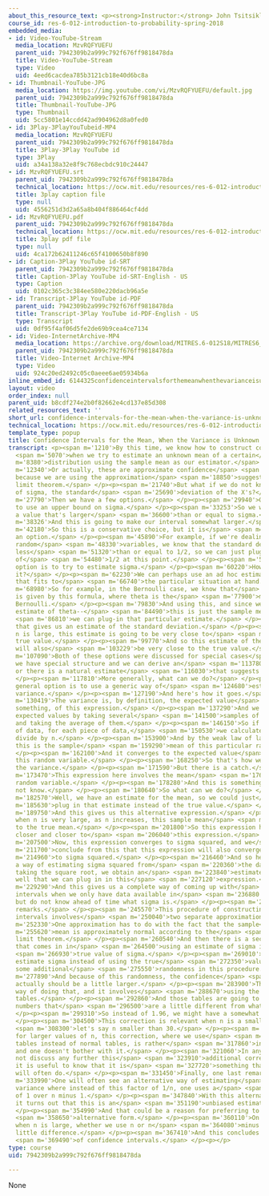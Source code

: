 ```yaml
---
about_this_resource_text: <p><strong>Instructor:</strong> John Tsitsiklis</p>
course_id: res-6-012-introduction-to-probability-spring-2018
embedded_media:
- id: Video-YouTube-Stream
  media_location: MzvRQFYUEFU
  parent_uid: 7942309b2a999c792f676ff9818478da
  title: Video-YouTube-Stream
  type: Video
  uid: 4eed6cacdea785b3121cb18e40d6bc8a
- id: Thumbnail-YouTube-JPG
  media_location: https://img.youtube.com/vi/MzvRQFYUEFU/default.jpg
  parent_uid: 7942309b2a999c792f676ff9818478da
  title: Thumbnail-YouTube-JPG
  type: Thumbnail
  uid: 5cc5801e14ccdd42ad904962d8a0fed0
- id: 3Play-3PlayYouTubeid-MP4
  media_location: MzvRQFYUEFU
  parent_uid: 7942309b2a999c792f676ff9818478da
  title: 3Play-3Play YouTube id
  type: 3Play
  uid: a34a138a32e8f9c768ecbdc910c24447
- id: MzvRQFYUEFU.srt
  parent_uid: 7942309b2a999c792f676ff9818478da
  technical_location: https://ocw.mit.edu/resources/res-6-012-introduction-to-probability-spring-2018/part-ii-inference-limit-theorems/confidence-intervals-for-the-mean-when-the-variance-is-unknown/MzvRQFYUEFU.srt
  title: 3play caption file
  type: null
  uid: 4556251d3d2a65a8b404f886464cf4dd
- id: MzvRQFYUEFU.pdf
  parent_uid: 7942309b2a999c792f676ff9818478da
  technical_location: https://ocw.mit.edu/resources/res-6-012-introduction-to-probability-spring-2018/part-ii-inference-limit-theorems/confidence-intervals-for-the-mean-when-the-variance-is-unknown/MzvRQFYUEFU.pdf
  title: 3play pdf file
  type: null
  uid: 4ca172b62411246c65f4100650b8f890
- id: Caption-3Play YouTube id-SRT
  parent_uid: 7942309b2a999c792f676ff9818478da
  title: Caption-3Play YouTube id-SRT-English - US
  type: Caption
  uid: 0102c365c3c384ee580e220dacb96a5e
- id: Transcript-3Play YouTube id-PDF
  parent_uid: 7942309b2a999c792f676ff9818478da
  title: Transcript-3Play YouTube id-PDF-English - US
  type: Transcript
  uid: 0df95f4af06d5fe2de69b9cea4ce7134
- id: Video-InternetArchive-MP4
  media_location: https://archive.org/download/MITRES.6-012S18/MITRES6_012S18_L20-07_300k.mp4
  parent_uid: 7942309b2a999c792f676ff9818478da
  title: Video-Internet Archive-MP4
  type: Video
  uid: 924c20ed2492c05c0aeee6ae05934b6a
inline_embed_id: 6144325confidenceintervalsforthemeanwhenthevarianceisunknown98164398
layout: video
order_index: null
parent_uid: b8cdf274e2b0f82662e4cd137e85d308
related_resources_text: ''
short_url: confidence-intervals-for-the-mean-when-the-variance-is-unknown
technical_location: https://ocw.mit.edu/resources/res-6-012-introduction-to-probability-spring-2018/part-ii-inference-limit-theorems/confidence-intervals-for-the-mean-when-the-variance-is-unknown
template_type: popup
title: Confidence Intervals for the Mean, When the Variance is Unknown
transcript: <p><span m='1210'>By this time, we know how to construct confidence intervals</span>
  <span m='5070'>when we try to estimate an unknown mean of a certain</span> <span
  m='8380'>distribution using the sample mean as our estimator.</span> </p><p><span
  m='12340'>Or actually, these are approximate confidence</span> <span m='14980'>intervals,
  because we are using the approximation</span> <span m='18850'>suggested by the central
  limit theorem.</span> </p><p><span m='21740'>But what if we do not know the value
  of sigma, the standard</span> <span m='25690'>deviation of the X's?</span> </p><p><span
  m='27790'>Then we have a few options.</span> </p><p><span m='29940'>One option is
  to use an upper bound on sigma.</span> </p><p><span m='33253'>So we will be using
  a value that's larger</span> <span m='36600'>than or equal to sigma.</span> </p><p><span
  m='38326'>And this is going to make our interval somewhat larger.</span> </p><p><span
  m='42180'>So this is a conservative choice, but it is</span> <span m='44670'>definitely
  an option.</span> </p><p><span m='45890'>For example, if we're dealing with Bernoulli
  random</span> <span m='48330'>variables, we know that the standard deviation is
  less</span> <span m='51320'>than or equal to 1/2, so we can just plug-in the value
  of</span> <span m='54480'>1/2 at this point.</span> </p><p><span m='56840'>Another
  option is to try to estimate sigma.</span> </p><p><span m='60220'>How do we estimate
  it?</span> </p><p><span m='62230'>We can perhaps use an ad hoc estimate of sigma
  that fits to</span> <span m='66740'>the particular situation at hand.</span> </p><p><span
  m='68980'>So for example, in the Bernoulli case, we know that</span> <span m='72800'>sigma
  is given by this formula, where theta is the</span> <span m='77900'>mean of the
  Bernoulli.</span> </p><p><span m='79830'>And using this, and since we do have an
  estimate of theta--</span> <span m='84490'>this is just the sample mean--</span>
  <span m='86810'>we can plug-in that particular estimate.</span> </p><p><span m='89990'>And
  that gives us an estimate of the standard deviation.</span> </p><p><span m='94320'>When
  n is large, this estimate is going to be very close to</span> <span m='98509'>the
  true value.</span> </p><p><span m='99770'>And so this estimate of the standard deviation
  will also</span> <span m='103229'>be very close to the true value.</span> </p><p><span
  m='107090'>Both of these options were discussed for special cases</span> <span m='111130'>where
  we have special structure and we can derive an</span> <span m='113780'>upper bound,
  or there is a natural estimate</span> <span m='116030'>that suggests itself.</span>
  </p><p><span m='117810'>More generally, what can we do?</span> </p><p><span m='120550'>One
  general option is to use a generic way of</span> <span m='124680'>estimating the
  variance.</span> </p><p><span m='127190'>And here's how it goes.</span> </p><p><span
  m='130419'>The variance is, by definition, the expected value</span> <span m='134060'>of
  something, of this expression.</span> </p><p><span m='137290'>And we can estimate
  expected values by taking several</span> <span m='141500'>samples of this quantity,
  and taking the average of them.</span> </p><p><span m='146150'>So if we have n pieces
  of data, for each piece of data,</span> <span m='150530'>we calculate this quantity,
  divide by n.</span> </p><p><span m='153900'>And by the weak law of large numbers,
  this is the sample</span> <span m='159290'>mean of this particular random variable.</span>
  </p><p><span m='162100'>And it converges to the expected value</span> <span m='165480'>of
  this random variable.</span> </p><p><span m='168250'>So that's how we could estimate
  the variance.</span> </p><p><span m='171590'>But there is a catch.</span> </p><p><span
  m='173470'>This expression here involves the mean</span> <span m='176760'>of the
  random variable.</span> </p><p><span m='178280'>And this is something that we do
  not know.</span> </p><p><span m='180640'>So what can we do?</span> </p><p><span
  m='182570'>Well, we have an estimate for the mean, so we could just</span> <span
  m='185630'>plug in that estimate instead of the true value.</span> </p><p><span
  m='189750'>And this gives us this alternative expression.</span> </p><p><span m='193440'>Now,
  when n is very large, as n increases, this sample mean</span> <span m='199590'>converges
  to the true mean.</span> </p><p><span m='201800'>So this expression here would become
  closer and closer to</span> <span m='206040'>this expression.</span> </p><p><span
  m='207500'>Now, this expression converges to sigma squared, and we</span> <span
  m='211700'>conclude from this that this expression will also converge</span> <span
  m='214960'>to sigma squared.</span> </p><p><span m='216460'>And so here we have
  a way of estimating sigma squared from</span> <span m='220360'>the data, and by
  taking the square root, we obtain an</span> <span m='223840'>estimate of sigma as
  well that we can plug in in this</span> <span m='227120'>expression.</span> </p><p><span
  m='229290'>And this gives us a complete way of coming up with</span> <span m='232420'>confidence
  intervals when we only have data available in</span> <span m='236880'>our hands,
  but do not know ahead of time what sigma is.</span> </p><p><span m='243460'>Some
  remarks.</span> </p><p><span m='245570'>This procedure of constructing confidence
  intervals involves</span> <span m='250040'>two separate approximations.</span> </p><p><span
  m='252330'>One approximation has to do with the fact that the sample</span> <span
  m='255620'>mean is approximately normal according to the</span> <span m='258810'>central
  limit theorem.</span> </p><p><span m='260540'>And then there is a second approximation
  that comes in in</span> <span m='264500'>using an estimate of sigma instead of the</span>
  <span m='266930'>true value of sigma.</span> </p><p><span m='269010'>Now, when we
  estimate sigma instead of using the true</span> <span m='272350'>value, we're introducing
  some additional</span> <span m='275550'>randomness in this procedure.</span> </p><p><span
  m='277890'>And because of this randomness, the confidence</span> <span m='280460'>intervals
  actually should be a little larger.</span> </p><p><span m='283900'>There is a systematic
  way of doing that, and it involves</span> <span m='288670'>using the so-called t-distribution
  tables.</span> </p><p><span m='292860'>And those tables are going to give us certain
  numbers that</span> <span m='296500'>are a little different from what we have here.</span>
  </p><p><span m='299310'>So instead of 1.96, we might have a somewhat larger number.</span>
  </p><p><span m='304500'>This correction is relevant when n is a small number,</span>
  <span m='308300'>let's say n smaller than 30.</span> </p><p><span m='311050'>But
  for larger values of n, this correction, where we use</span> <span m='315130'>t
  tables instead of normal tables, is rather</span> <span m='317860'>insignificant
  and one doesn't bother with it.</span> </p><p><span m='321060'>In any case, we will
  not discuss any further this</span> <span m='323910'>additional correction, but
  it is useful to know that it is</span> <span m='327720'>something that the statisticians
  will often do.</span> </p><p><span m='331450'>Finally, one last remark.</span> </p><p><span
  m='333990'>One will often see an alternative way of estimating</span> <span m='338610'>the
  variance where instead of this factor of 1/n, one uses a</span> <span m='343870'>factor
  of 1 over n minus 1.</span> </p><p><span m='347840'>With this alternative form,
  it turns out that this is an</span> <span m='351190'>unbiased estimator of the variance.</span>
  </p><p><span m='354990'>And that could be a reason for preferring to use this</span>
  <span m='358650'>alternative form.</span> </p><p><span m='360110'>On the other hand,
  when n is large, whether we use n or n</span> <span m='364080'>minus 1 makes very
  little difference.</span> </p><p><span m='367410'>And this concludes our discussion</span>
  <span m='369490'>of confidence intervals.</span> </p><p></p>
type: course
uid: 7942309b2a999c792f676ff9818478da

---
```

None